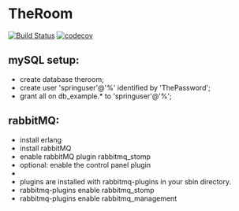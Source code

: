 # TheRoom

[![Build Status](https://drone.kepr.org/api/badges/AdamBremholm/TheRoom/status.svg)](https://drone.kepr.org/AdamBremholm/TheRoom)
[![codecov](https://codecov.io/gh/AdamBremholm/TheRoom/branch/develop/graph/badge.svg)](https://codecov.io/gh/AdamBremholm/TheRoom)

## mySQL setup:
* create database theroom;
* create user 'springuser'@'%' identified by 'ThePassword';
* grant all on db_example.* to 'springuser'@'%';

## rabbitMQ:
* install erlang 
* install rabbitMQ
* enable rabbitMQ plugin rabbitmq_stomp
* optional: enable the control panel plugin 
*
* plugins are installed with rabbitmq-plugins in your sbin directory.
* rabbitmq-plugins enable rabbitmq_stomp
* rabbitmq-plugins enable rabbitmq_management

